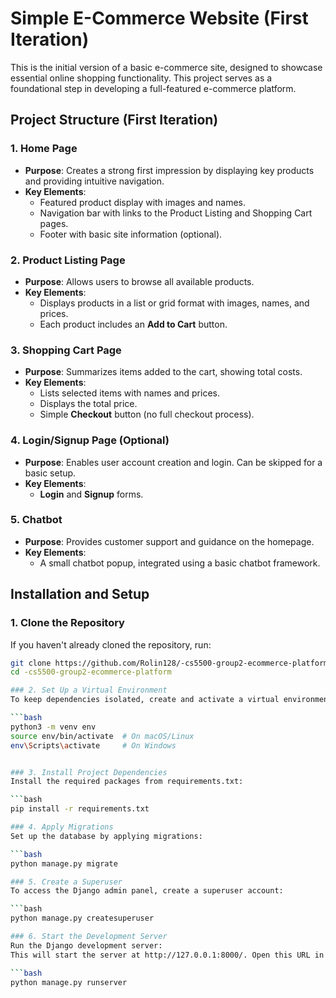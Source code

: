 # Simple E-Commerce Website (First Iteration)

This is the initial version of a basic e-commerce site, designed to showcase essential online shopping functionality. This project serves as a foundational step in developing a full-featured e-commerce platform.

## Project Structure (First Iteration)

### 1. Home Page
   - **Purpose**: Creates a strong first impression by displaying key products and providing intuitive navigation.
   - **Key Elements**:
     - Featured product display with images and names.
     - Navigation bar with links to the Product Listing and Shopping Cart pages.
     - Footer with basic site information (optional).

### 2. Product Listing Page
   - **Purpose**: Allows users to browse all available products.
   - **Key Elements**:
     - Displays products in a list or grid format with images, names, and prices.
     - Each product includes an **Add to Cart** button.

### 3. Shopping Cart Page
   - **Purpose**: Summarizes items added to the cart, showing total costs.
   - **Key Elements**:
     - Lists selected items with names and prices.
     - Displays the total price.
     - Simple **Checkout** button (no full checkout process).

### 4. Login/Signup Page (Optional)
   - **Purpose**: Enables user account creation and login. Can be skipped for a basic setup.
   - **Key Elements**:
     - **Login** and **Signup** forms.

### 5. Chatbot
   - **Purpose**: Provides customer support and guidance on the homepage.
   - **Key Elements**:
     - A small chatbot popup, integrated using a basic chatbot framework.

## Installation and Setup
### 1. Clone the Repository
If you haven't already cloned the repository, run:

```bash
git clone https://github.com/Rolin128/-cs5500-group2-ecommerce-platform
cd -cs5500-group2-ecommerce-platform

### 2. Set Up a Virtual Environment
To keep dependencies isolated, create and activate a virtual environment:

```bash
python3 -m venv env
source env/bin/activate  # On macOS/Linux
env\Scripts\activate     # On Windows


### 3. Install Project Dependencies
Install the required packages from requirements.txt:

```bash
pip install -r requirements.txt

### 4. Apply Migrations
Set up the database by applying migrations:

```bash
python manage.py migrate

### 5. Create a Superuser
To access the Django admin panel, create a superuser account:

```bash
python manage.py createsuperuser

### 6. Start the Development Server
Run the Django development server: 
This will start the server at http://127.0.0.1:8000/. Open this URL in your browser to view your project.

```bash
python manage.py runserver




